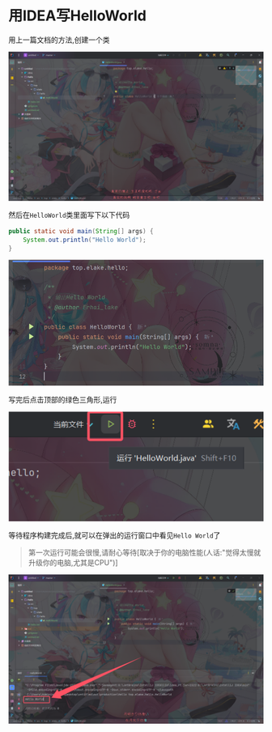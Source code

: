 # 用IDEA写HelloWorld

用上一篇文档的方法,创建一个类

![7-1](assets/7-1.png)

然后在`HelloWorld`类里面写下以下代码

```java
public static void main(String[] args) {
    System.out.println("Hello World");
}
```

![7-2](assets/7-2.png)

写完后点击顶部的绿色三角形,运行

![7-3](assets/7-3.png)

等待程序构建完成后,就可以在弹出的运行窗口中看见`Hello World`了

> 第一次运行可能会很慢,请耐心等待[取决于你的电脑性能(人话:"觉得太慢就升级你的电脑,尤其是CPU")]

![7-4](assets/7-4.png)
